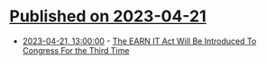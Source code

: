 # [Published on 2023-04-21](index.md)

* [2023-04-21, 13:00:00](https://yro.slashdot.org/story/23/04/21/0039229/the-earn-it-act-will-be-introduced-to-congress-for-the-third-time?utm_source=rss1.0mainlinkanon&utm_medium=feed) - [The EARN IT Act Will Be Introduced To Congress For the Third Time](https://yro.slashdot.org/story/23/04/21/0039229/the-earn-it-act-will-be-introduced-to-congress-for-the-third-time?utm_source=rss1.0mainlinkanon&utm_medium=feed)
